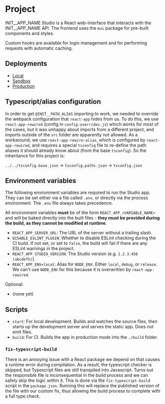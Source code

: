 # Project
INIT__APP_NAME Studio is a React web-interface that interacts with the INIT__APP_NAME API. The frontend uses the `mui` package for pre-built components and styles.

Custom hooks are available for login management and for performing requests with automatic caching.

## Deployments
- [Local](http://localhost:3000)
- [Sandbox](INIT__SANDBOX_STUDIO_URL)
- [Production](INIT__PRODUCTION_STUDIO_URL)

## Typescript/alias configuration
In order to get `@INIT__PATH_ALIAS` importing to work, we needed to override the webpack configuration that `react-app` hides from us. To do this, we use `react-app-rewired` (config in `config-overrides.js`) which works for most of the cases, but it was unhappy about imports from a different project, and imports outside of the `src` folder are apparently not allowed. As a workaround, we use `react-app-rewire-alias`, which is configured by `react-app-rewired`, and requires a special `tsconfig` file to re-define the path aliases it should already know about (from the base `tsconfig`). So the inheritance for this project is:

`../../tsconfig.base.json` -> `tsconfig.paths.json` -> `tsconfig.json`

## Environment variables
The following environment variables are required to run the Studio app. They can be set either via a file called `.env`, or directly via the process environment. The `.env` file always takes precedence.

All environment variables **must** be of the form `REACT_APP_<VARIABLE_NAME>` and will be baked directly into the built files - **they must be provided during the build, as they cannot be modified at runtime**.

- `REACT_APP_SERVER_URL`: The URL of the server without a trailing slash.
- `DISABLE_ESLINT_PLUGIN`: Whether to disable ESLint checking during the CI build. If not set, or set to `false`, the build will fail if there are any ESLint warnings in the project.
- `REACT_APP_STUDIO_VERSION`: The Studio version (e.g. `1.2.3.456 (abcdefh)`).
- `REACT_APP_ENV=local`: Alias for `NODE_ENV`. Either `local`, `debug`, or `release`. We can't use `NODE_ENV` for this because it is overwritten by `react-app-rewired`.

Optional:
- (none yet)

## Scripts
- `start`: For local development. Builds and watches the source files, then starts up the development server and serves the static app. Does not emit files.
- `build`: For CI. Builds the app in production mode into the `./build` folder.

### `fix-typescript-build`
There is an annoying issue with a React package we depend on that causes a runtime error during compilation. As a result, the typescript checker is skipped, but Typescript files are still transpiled into Javascript. Turns out the responsible file is inconsequential in the build process and we can safely skip the logic within it. This is done via the `fix-typescript-build` script in the `package.json`. Running this will replace the published version of the file with our custom fix, thus allowing the build process to complete with a full type check.
